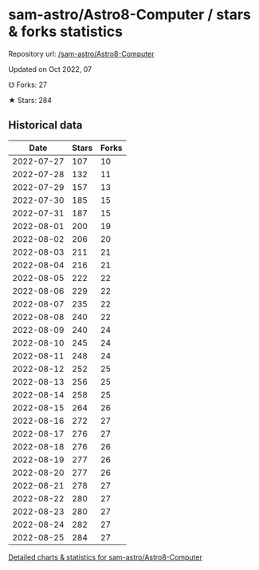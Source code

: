 # sam-astro/Astro8-Computer / stars & forks statistics

Repository url: [/sam-astro/Astro8-Computer](https://github.com/sam-astro/Astro8-Computer)

Updated on Oct 2022, 07

☋ Forks: 27

★ Stars: 284

## Historical data
| Date | Stars | Forks |
|------|-------|-------|
| 2022-07-27 | 107 | 10 | 
| 2022-07-28 | 132 | 11 | 
| 2022-07-29 | 157 | 13 | 
| 2022-07-30 | 185 | 15 | 
| 2022-07-31 | 187 | 15 | 
| 2022-08-01 | 200 | 19 | 
| 2022-08-02 | 206 | 20 | 
| 2022-08-03 | 211 | 21 | 
| 2022-08-04 | 216 | 21 | 
| 2022-08-05 | 222 | 22 | 
| 2022-08-06 | 229 | 22 | 
| 2022-08-07 | 235 | 22 | 
| 2022-08-08 | 240 | 22 | 
| 2022-08-09 | 240 | 24 | 
| 2022-08-10 | 245 | 24 | 
| 2022-08-11 | 248 | 24 | 
| 2022-08-12 | 252 | 25 | 
| 2022-08-13 | 256 | 25 | 
| 2022-08-14 | 258 | 25 | 
| 2022-08-15 | 264 | 26 | 
| 2022-08-16 | 272 | 27 | 
| 2022-08-17 | 276 | 27 | 
| 2022-08-18 | 276 | 26 | 
| 2022-08-19 | 277 | 26 | 
| 2022-08-20 | 277 | 26 | 
| 2022-08-21 | 278 | 27 | 
| 2022-08-22 | 280 | 27 | 
| 2022-08-23 | 280 | 27 | 
| 2022-08-24 | 282 | 27 | 
| 2022-08-25 | 284 | 27 | 


[Detailed charts & statistics for sam-astro/Astro8-Computer](https://reviewgithub.com/rep/sam-astro/Astro8-Computer)
